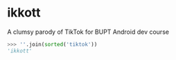 # ikkott

A clumsy parody of TikTok for BUPT Android dev course

```python
>>> ''.join(sorted('tiktok'))
'ikkott'
```
